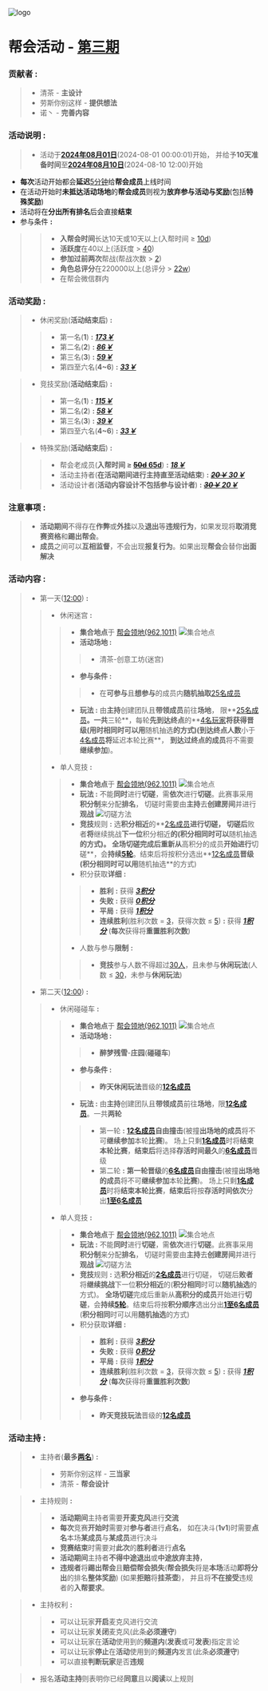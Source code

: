 ![logo](https://github.com/Nuo-God/Dream/blob/main/2024_08_01-2024_08_22/res/Logo.png)
# 帮会活动 - [**第三期**](#link)

### 贡献者 :
>* 清茶 - **主设计**
>* 劳斯你别这样 - **提供想法**
>* 诺丶 - **完善内容**

### 活动说明 :
>* 活动于[**2024年08月01日**](#link)(2024-08-01 00:00:01)开始，
并给予**10天准备时间**至[**2024年08月10日**](#link)(2024-08-10 12:00)开始
* **每次**活动开始都会**延迟**[5分钟](#link)给**帮会成员**上线时间
* 在活动开始时**未抵达活动场地**的**帮会成员**则视为**放弃参与活动与奖励**(包括**特殊奖励**)
* 活动将在**分出所有排名**后会直接**结束**
* 参与条件 **:**
>>* **入帮会时间**长达10天或10天以上(入帮时间 ≥ [10d](#link))
>>* **活跃度**在40以上(活跃度 > [40](#link))
>>* **参加过前两次**帮战(帮战次数 > [2](#link))
>>* **角色总评分**在220000以上(总评分 > [22w](#link))
>>* 在帮会微信群内

### 活动奖励 **:**
>* 休闲奖励(**活动结束后**) **:**
>>* 第一名(**1**) **:** ***[173￥](#link)***
>>* 第二名(**2**) **:** ***[86￥](#link)***
>>* 第三名(**3**) **:** ***[59￥](#link)***
>>* 第四至六名(**4~6**) **:** ***[33￥](#link)***

>* 竞技奖励(**活动结束后**) **:**
>>* 第一名(**1**) **:** ***[115￥](#link)***
>>* 第二名(**2**) **:** ***[58￥](#link)***
>>* 第三名(**3**) **:** ***[39￥](#link)***
>>* 第四至六名(**4~6**) **:** ***[33￥](#link)***

>* 特殊奖励(**活动结束后**) **:**
>>* 帮会老成员(**入帮时间 ≥ [~~50d~~ 65d](#link)**) **:** ***[18￥](#link)***
>>* 活动主持者(**在活动期间进行主持直至活动结束**) **:** ***[~~20￥~~ 30￥](#link)***
>>* 活动设计者(**活动内容设计不包括参与设计者**) **:** ***[~~30￥~~ 20￥](#link)***

### 注意事项 :
>* **活动期间**不得存在**作弊**或**外挂**以及**退出**等**违规行为**，如果发现将**取消竞赛资格**和**踢出帮会**。
>* **成员**之间可以**互相监督**，不会出现**报复行为**。如果出现**帮会**会替你**出面解决**

### 活动内容 :
>* 第一天([12:00](#link)) **:**
>>* 休闲迷宫 **:**
>>>* **集合地点**于 [帮会领地(962,1011)](#link)
![集合地点](https://github.com/Nuo-God/Dream/blob/main/2024_08_01-2024_08_22/res/Collection-place.jpg)
>>>* **活动场地 :**
>>>>- 清茶-创意工坊(迷宫)
>>>* **参与条件 :**
>>>>- 在**可参与**且**想参与**的成员内**随机抽取**[25名成员](#link)
>>>* **玩法 :** 由**主持**创建团队且**带领成员**前往**场地**，
限**[25名成员](#link)**。一共**三轮**，每轮**先到达终点**的**[4名玩家](#link)**将获得晋级(**用时相同**时可以用**随机抽选**的方式)(到达终点人数**小于[4名成员](#link)**将**延迟本轮比赛**，
**到达过终点的成员**将不需要**继续参加**)。
>>* 单人竞技 **:**
>>>* **集合地点**于 [帮会领地(962,1011)](#link)
![集合地点](https://github.com/Nuo-God/Dream/blob/main/2024_08_01-2024_08_22/res/Collection-place.jpg)
>>>* **玩法 :** 不能**同时**进行**切磋**，需**依次**进行**切磋**。此赛事采用**积分制**来分配**排名**，
切磋时需要由**主持**去**创建房间**并进行**观战**
![切磋方法](https://github.com/Nuo-God/Dream/blob/main/2024_08_01-2024_08_22/res/Competitive-methods.png)
>>>* **竞技**规则 **:** 选**积分相近**的**[2名成员](#link)**进行切磋，
切磋后**败者**将**继续挑战**下一位**积分相近**的(**积分相同**时可以**随机抽选**的方式)。
**全场切磋**完成后重新从**高积分的成员**开始进行**切磋**，会**持续[5轮](#link)**。结束后将按积分选出**[12名成员](#link)**晋级(**积分相同**时可以用**随机抽选**的方式)
>>>* 积分获取**详细** **:**
>>>>- **胜利** **:** 获得 ***[3积分](#link)***
>>>>- **失败** **:** 获得 ***[0积分](#link)***
>>>>- **平局** **:** 获得 ***[1积分](#link)***
>>>>- **连续胜利**(胜利次数 = [3](#link)，获得次数 ≤ [5](#link)) **:** 获得 ***[1积分](#link)*** (**每次**获得将**重置胜利次数**)
>>>* 人数与参与**限制** **:**
>>>>- **竞技**参与人数不得超过[30人](#link)，且未参与**休闲玩法**(人数 ≤ [30](#link)，未参与**休闲玩法**)
>* 第二天([12:00](#link)) **:**
>>* 休闲碰碰车 **:**
>>>* **集合地点**于 [帮会领地(962,1011)](#link)
![集合地点](https://github.com/Nuo-God/Dream/blob/main/2024_08_01-2024_08_22/res/Collection-place.jpg)
>>>* **活动场地 :**
>>>>- **醉梦残雪**-**庄园**(**碰碰车**)
>>>* **参与条件 :**
>>>>- **昨天休闲玩法**晋级的[**12名成员**](#link)
>>>* **玩法 :** 由**主持**创建团队且**带领成员**前往**场地**，限[**12名成员**](#link)。一共**两轮**
>>>>- 第一轮 **:** [**12名成员**](#link)**自由撞击**(被撞**出场地的成员**将不可**继续参加**本轮**比赛**)。
场上只剩[**1名成员**](#link)时将**结束本轮比赛**，**结束后**将选择**存活时间最久**的[**6名成员**](#link)晋级
>>>>- 第二轮 **:** **第一轮晋级**的[**6名成员**](#link)**自由撞击**(被撞**出场地的成员**将不可**继续参加**本轮**比赛**)。
场上只剩[**1名成员**](#link)时将**结束本轮比赛**，**结束后**将按**存活时间依次**分出[**1至6名成员**](#link)
>>* 单人竞技 **:**
>>>* **集合地点**于 [帮会领地(962,1011)](#link)
![集合地点](https://github.com/Nuo-God/Dream/blob/main/2024_08_01-2024_08_22/res/Collection-place.jpg)
>>>* **玩法 :** 不能**同时**进行**切磋**，需**依次**进行**切磋**。此赛事采用**积分制**来分配**排名**，
切磋时需要由**主持**去**创建房间**并进行**观战**
![切磋方法](https://github.com/Nuo-God/Dream/blob/main/2024_08_01-2024_08_22/res/Competitive-methods.png)
>>>* **竞技**规则 **:** 选**积分相近**的[**2名成员**](#link)进行切磋，
切磋后**败者**将**继续挑战**下一位**积分相近**的(**积分相同**时可以**随机抽选**的方式)。
**全场切磋**完成后重新从**高积分的成员**开始进行**切磋**，会**持续[5轮](#link)**。结束后将按**积分顺序**选出分出[**1至6名成员**](#link)(**积分相同**时可以用**随机抽选**的方式)
>>>* 积分获取**详细** **:**
>>>>- **胜利** **:** 获得 ***[3积分](#link)***
>>>>- **失败** **:** 获得 ***[0积分](#link)***
>>>>- **平局** **:** 获得 ***[1积分](#link)***
>>>>- **连续胜利**(胜利次数 = [3](#link)，获得次数 ≤ [5](#link)) **:** 获得 ***[1积分](#link)*** (**每次**获得将**重置胜利次数**)
>>>* **参与条件 :**
>>>>- **昨天竞技玩法**晋级的[**12名成员**](#link)

### 活动主持 :
>* 主持者(**最多[两名](#link)**) **:**
>>* 劳斯你别这样 - **三当家**
>>* 清茶 - **帮会设计**

>* 主持规则 **:**
>>* **活动期间**主持者需要**开麦克风**进行**交流**
>>* **每次**竞赛**开始时**需要对**参与者**进行**点名**，
如在决斗(**1v1**)时需要**点名**本场**某成员**与**某成员**进行决斗
>>* **竞赛结束**时需要对**此次**的**胜利者**进行**点名**
>>* **活动期间**主持者**不得中途退出**或**中途放弃主持**，
>>* **违规者**将**踢出帮会**且**赔偿帮会损失**(**帮会损失**将是**本场**活动**即将分出**的排名**整体奖励**)
(如果**拒赔**将**挂茶壶**)，
并且将**不在接受**违规者的**入帮要求**。

>* 主持权利 **:**
>>* 可以让玩家**开启**麦克风进行交流
>>* 可以让玩家**关闭**麦克风(此条**必须遵守**)
>>* 可以让玩家在**活动**使用到的**频道内**(**发表**或可**发表**)指定言论
>>* 可以让玩家**停止**在**活动**使用到的**频道内**发言(此条**必须遵守**)
>>* 可以直接**判断玩家**是否**违规**

>* 报名**活动主持**则表明你已经**同意**且以**阅读**以上规则
